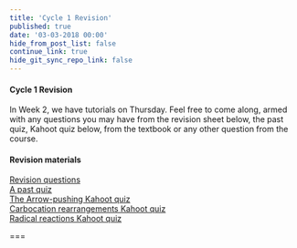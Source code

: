 ```yaml
---
title: 'Cycle 1 Revision'
published: true
date: '03-03-2018 00:00'
hide_from_post_list: false
continue_link: true
hide_git_sync_repo_link: false
---
```


#### Cycle 1 Revision    
In Week 2, we have tutorials on Thursday. Feel free to come along, armed with any questions you may have from the revision sheet below, the past quiz, Kahoot quiz below, from the textbook or any other question from the course.  

#### Revision materials  
[Revision questions](https://bblearn.griffith.edu.au/bbcswebdav/xid-22510578_1)  
[A past quiz](https://bblearn.griffith.edu.au/bbcswebdav/xid-22510589_1)  
[The Arrow-pushing Kahoot quiz](https://kahoot.it/challenge/0346756)  
[Carbocation rearrangements Kahoot quiz](https://kahoot.it/challenge/029622)  
[Radical reactions Kahoot quiz](https://kahoot.it/challenge/091806)  


===
